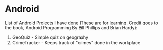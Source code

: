 # Android
List of Android Projects I have done (These are for learning. Credit goes to the book, Android Programming By Bill Phillips and Brian Hardy):
1. GeoQuiz - Simple quiz on geography
2. CrimeTracker - Keeps track of "crimes" done in the workplace
